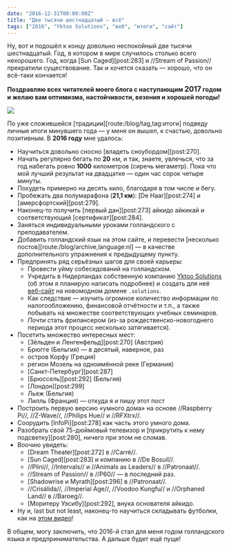 ```yaml
---
date: "2016-12-31T00:00:00Z"
title: "Две тысячи шестнадцатый — всё"
tags: ["2016", "Yktoo Solutions", "веб", "итоги", "сайт"]
---
```


Ну, вот и подошёл к концу довольно неспокойный две тысячи шестнадцатый. Год, в котором в мире случилось столько всего нехорошего. Год, когда [Sun Caged][post:283] и //Stream of Passion// прекратили существование. Так и хочется сказать — хорошо, что он всё-таки кончается!

<p class="text-center">
    <b>Поздравляю всех читателей моего блога с наступающим <big>2017</big> годом и желаю вам оптимизма, настойчивости, везения и хорошей погоды!</b>
</p>

![](img:3.bp.blogspot.com/-j13YG-30uUo/WGJ6mibiEgI/AAAAAAAAoyk/ZqH9Gi4_Q8c-wVOBGrnz20vIayOMa5AtQCPcB/s1600/2017.png)

По уже сложившейся [традиции][route:/blog/tag,tag:итоги] подведу личные итоги минувшего года — у меня он вышел, к счастью, довольно позитивным. В **2016 году** мне удалось:

<!--more-->

* Научиться довольно сносно [владеть сноубордом][post:270].
* Начать регулярно бегать по **20** км, и так, знаете, увлечься, что за год набегать ровно **1000** километров (сиречь мегаметр). Пока что мой лучший результат на двадцатке — один час сорок четыре минуты.
* Похудеть примерно на десять кило, благодаря в том числе и бегу.
* Пробежать два полумарафона (**21,1 км**): [De Haar][post:274] и [амерсфортский][post:279].
* Наконец-то получить [первый дан][post:273] айкидо айкикай и соответствующий [сертификат][post:284].
* Заняться индивидуальными уроками голландского с преподавателем.
* Добавить голландский язык на этом сайте, и перевести [несколько постов][route:/blog/archive,language:nl] — в качестве дополнительного упражнения к предыдущему пункту.
* Предпринять ряд серьёзных шагов для своей карьеры:
    * Провести уйму собеседований на голландском.
    * Учредить в Нидерландах собственную компанию [Yktoo Solutions](http://www.yktoo.solutions/) (об этом я планирую написать подробнее) и создать для неё [веб-сайт](http://www.yktoo.solutions/) на новомодном домене `.solutions`.
    * Как следствие — изучить огромное количество информации по налогообложению, финансовой отчётности и т.п., а также побывать на множестве соответствующих учебных семинаров.
    * *Почти* стать фрилансером (из-за рождественско-новогоднего периода этот процесс несколько затягивается).
* Посетить множество интересных мест:
    * [Зёльден и Ленгенфельд][post:270] (Австрия)
    * Брюгге (Бельгия) — в десятый, наверное, раз
    * остров Корфу (Греция)
    * регион Мозель на одноимённой реке (Германия)
    * [Санкт-Петербург][post:287]
    * [Брюссель][post:292] (Бельгия)
    * [Лондон][post:299]
    * Льеж (Бельгия)
    * Лилль (Франция) — откуда я и пишу этот пост
* Построить первую версию «умного дома» на основе //Raspberry Pi//, //Z-Wave//, //Philips Hue// и //RFXtrx//.
* Соорудить [InfoPi][post:278] как часть этого умного дома.
* Разобрать свой 75-дюймовый телевизор и [прикрутить к нему подсветку][post:280], ничего при этом не сломав.
* Воочию увидеть:
    * [Dream Theater][post:272] в //Carré//.
    * [Sun Caged][post:283] и компанию в //De Bosuil//.
    * //Plini//, //Intervals// и //Animals as Leaders// в //Patronaat//.
    * //Stream of Passion// в //P60// — в последний раз.
    * [Shadowrise и Myrath][post:296] в //Patronaat//.
    * //Crisálida//, //Imperial Age//, //Voodoo Kungfu// и //Orphaned Land// в //Baroeg//.
    * [Моритеру Уэсибу][post:292], внука основателя айкидо.
* Ну и, last but not least, наконец-то научиться складывать футболки, как на [этом видео](https://www.youtube.com/watch?v=iyqltFTug1I)!

В общем, могу заключить, что 2016-й стал для меня годом голландского языка и предпринимательства. А дальше будет ещё пуще!

